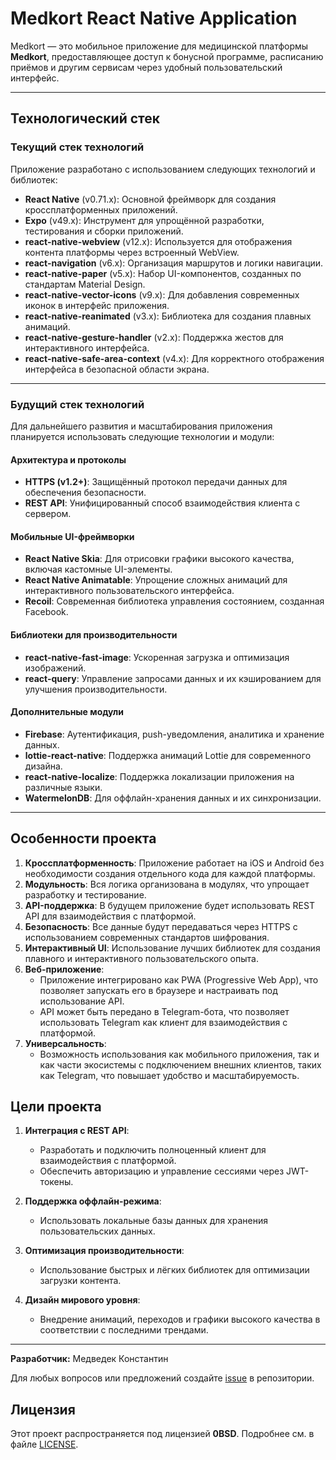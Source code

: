 # Medkort React Native Application

Medkort — это мобильное приложение для медицинской платформы **Medkort**, предоставляющее доступ к бонусной программе, расписанию приёмов и другим сервисам через удобный пользовательский интерфейс.

---

## Технологический стек

### **Текущий стек технологий**
Приложение разработано с использованием следующих технологий и библиотек:

- **React Native** (v0.71.x): Основной фреймворк для создания кроссплатформенных приложений.
- **Expo** (v49.x): Инструмент для упрощённой разработки, тестирования и сборки приложений.
- **react-native-webview** (v12.x): Используется для отображения контента платформы через встроенный WebView.
- **react-navigation** (v6.x): Организация маршрутов и логики навигации.
- **react-native-paper** (v5.x): Набор UI-компонентов, созданных по стандартам Material Design.
- **react-native-vector-icons** (v9.x): Для добавления современных иконок в интерфейс приложения.
- **react-native-reanimated** (v3.x): Библиотека для создания плавных анимаций.
- **react-native-gesture-handler** (v2.x): Поддержка жестов для интерактивного интерфейса.
- **react-native-safe-area-context** (v4.x): Для корректного отображения интерфейса в безопасной области экрана.

---

### **Будущий стек технологий**
Для дальнейшего развития и масштабирования приложения планируется использовать следующие технологии и модули:

#### **Архитектура и протоколы**
- **HTTPS (v1.2+)**: Защищённый протокол передачи данных для обеспечения безопасности.
- **REST API**: Унифицированный способ взаимодействия клиента с сервером.

#### **Мобильные UI-фреймворки**
- **React Native Skia**: Для отрисовки графики высокого качества, включая кастомные UI-элементы.
- **React Native Animatable**: Упрощение сложных анимаций для интерактивного пользовательского интерфейса.
- **Recoil**: Современная библиотека управления состоянием, созданная Facebook.

#### **Библиотеки для производительности**
- **react-native-fast-image**: Ускоренная загрузка и оптимизация изображений.
- **react-query**: Управление запросами данных и их кэшированием для улучшения производительности.

#### **Дополнительные модули**
- **Firebase**: Аутентификация, push-уведомления, аналитика и хранение данных.
- **lottie-react-native**: Поддержка анимаций Lottie для современного дизайна.
- **react-native-localize**: Поддержка локализации приложения на различные языки.
- **WatermelonDB**: Для оффлайн-хранения данных и их синхронизации.

---

## Особенности проекта

1. **Кроссплатформенность**: Приложение работает на iOS и Android без необходимости создания отдельного кода для каждой платформы.
2. **Модульность**: Вся логика организована в модулях, что упрощает разработку и тестирование.
3. **API-поддержка**: В будущем приложение будет использовать REST API для взаимодействия с платформой.
4. **Безопасность**: Все данные будут передаваться через HTTPS с использованием современных стандартов шифрования.
5. **Интерактивный UI**: Использование лучших библиотек для создания плавного и интерактивного пользовательского опыта.
6. **Веб-приложение**: 
   - Приложение интегрировано как PWA (Progressive Web App), что позволяет запускать его в браузере и настраивать под использование API.
   - API может быть передано в Telegram-бота, что позволяет использовать Telegram как клиент для взаимодействия с платформой.
7. **Универсальность**:
   - Возможность использования как мобильного приложения, так и как части экосистемы с подключением внешних клиентов, таких как Telegram, что повышает удобство и масштабируемость.


## Цели проекта

1. **Интеграция с REST API**:
   - Разработать и подключить полноценный клиент для взаимодействия с платформой.
   - Обеспечить авторизацию и управление сессиями через JWT-токены.
   
2. **Поддержка оффлайн-режима**:
   - Использовать локальные базы данных для хранения пользовательских данных.

3. **Оптимизация производительности**:
   - Использование быстрых и лёгких библиотек для оптимизации загрузки контента.

4. **Дизайн мирового уровня**:
   - Внедрение анимаций, переходов и графики высокого качества в соответствии с последними трендами.

---

**Разработчик:** Медведек Константин

Для любых вопросов или предложений создайте [issue](https://github.com/GODAOSOFTWARE/medkort_react_native/issues) в репозитории.

## Лицензия

Этот проект распространяется под лицензией **0BSD**. Подробнее см. в файле [LICENSE](./LICENSE).
